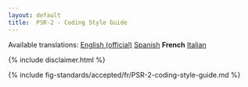 ```yaml
---
layout: default
title:  PSR-2 - Coding Style Guide
---
```


<nav id="lngmenu">
  Available translations:
  <a href="/psr/psr-2">English (official)</a>
  <a href="/psr/psr-2/es">Spanish</a>
  <b>French</b>
  <a href="/psr/psr-2/it">Italian</a>
</nav>

{% include disclaimer.html %}

{% include fig-standards/accepted/fr/PSR-2-coding-style-guide.md %}
